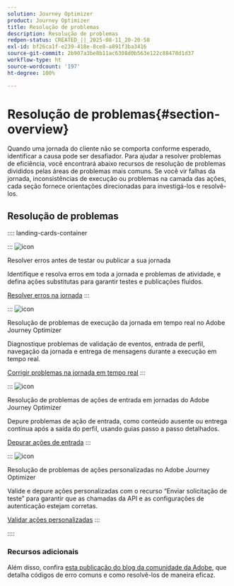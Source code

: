 ```yaml
---
solution: Journey Optimizer
product: Journey Optimizer
title: Resolução de problemas
description: Resolução de problemas
redpen-status: CREATED_||_2025-08-11_20-20-50
exl-id: bf26ca1f-e239-418e-8ce8-a891f3ba3416
source-git-commit: 2b907a3be8b11ac6308d0b563e122c88478d1d37
workflow-type: ht
source-wordcount: '197'
ht-degree: 100%

---
```


# Resolução de problemas{#section-overview}

Quando uma jornada do cliente não se comporta conforme esperado, identificar a causa pode ser desafiador. Para ajudar a resolver problemas de eficiência, você encontrará abaixo recursos de resolução de problemas divididos pelas áreas de problemas mais comuns. Se você vir falhas da jornada, inconsistências de execução ou problemas na camada das ações, cada seção fornece orientações direcionadas para investigá-los e resolvê-los.

## Resolução de problemas

:::: landing-cards-container

:::
![icon](https://cdn.experienceleague.adobe.com/icons/list-check.svg?lang=pt-BR)

Resolver erros antes de testar ou publicar a sua jornada

Identifique e resolva erros em toda a jornada e problemas de atividade, e defina ações substitutas para garantir testes e publicações fluidos.

[Resolver erros na jornada](../using/building-journeys/troubleshooting.md)
:::

:::
![icon](https://cdn.experienceleague.adobe.com/icons/code-branch.svg?lang=pt-BR)

Resolução de problemas de execução da jornada em tempo real no Adobe Journey Optimizer

Diagnostique problemas de validação de eventos, entrada de perfil, navegação da jornada e entrega de mensagens durante a execução em tempo real.

[Corrigir problemas na jornada em tempo real](../using/building-journeys/troubleshooting-execution.md)
:::

:::
![icon](https://cdn.experienceleague.adobe.com/icons/puzzle-piece.svg?lang=pt-BR)

Resolução de problemas de ações de entrada em jornadas do Adobe Journey Optimizer

Depure problemas de ação de entrada, como conteúdo ausente ou entrega contínua após a saída do perfil, usando guias passo a passo detalhados.

[Depurar ações de entrada](../using/building-journeys/troubleshooting-inbound.md)
:::

:::
![icon](https://cdn.experienceleague.adobe.com/icons/gear.svg?lang=pt-BR)

Resolução de problemas de ações personalizadas no Adobe Journey Optimizer

Valide e depure ações personalizadas com o recurso “Enviar solicitação de teste” para garantir que as chamadas da API e as configurações de autenticação estejam corretas.

[Validar ações personalizadas](../using/action/troubleshoot-custom-action.md)
:::

::::

### Recursos adicionais

Além disso, confira [esta publicação do blog da comunidade da Adobe](https://experienceleaguecommunities.adobe.com/t5/journey-optimizer-blogs/demystifying-adobe-journey-optimizer-error-codes-root-causes-and/ba-p/760884?profile.language=pt), que detalha códigos de erro comuns e como resolvê-los de maneira eficaz.
